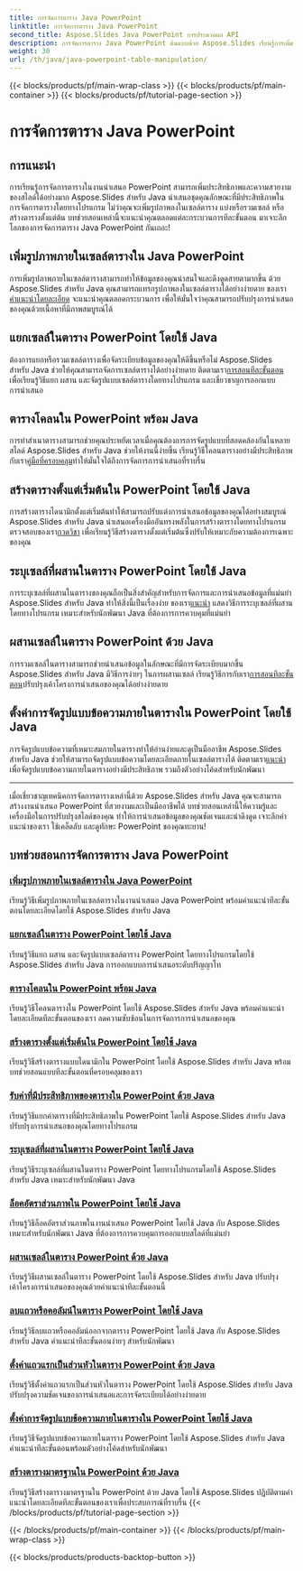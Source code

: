 ```yaml
---
title: การจัดการตาราง Java PowerPoint
linktitle: การจัดการตาราง Java PowerPoint
second_title: Aspose.Slides Java PowerPoint การประมวลผล API
description: การจัดการตาราง Java PowerPoint ต้นแบบด้วย Aspose.Slides เรียนรู้การเพิ่มรูปภาพ แยกเซลล์ สร้างตาราง และอื่นๆ ผ่านบทช่วยสอนทีละขั้นตอนโดยละเอียดของเรา
weight: 30
url: /th/java/java-powerpoint-table-manipulation/
---
```


{{< blocks/products/pf/main-wrap-class >}}
{{< blocks/products/pf/main-container >}}
{{< blocks/products/pf/tutorial-page-section >}}

# การจัดการตาราง Java PowerPoint

## การแนะนำ

การเรียนรู้การจัดการตารางในงานนำเสนอ PowerPoint สามารถเพิ่มประสิทธิภาพและความสวยงามของสไลด์ได้อย่างมาก Aspose.Slides สำหรับ Java นำเสนอชุดคุณลักษณะที่มีประสิทธิภาพในการจัดการตารางโดยทางโปรแกรม ไม่ว่าคุณจะเพิ่มรูปภาพลงในเซลล์ตาราง แบ่งหรือรวมเซลล์ หรือสร้างตารางตั้งแต่ต้น บทช่วยสอนเหล่านี้จะแนะนำคุณตลอดแต่ละกระบวนการทีละขั้นตอน มาเจาะลึกโลกของการจัดการตาราง Java PowerPoint กันเถอะ!

## เพิ่มรูปภาพภายในเซลล์ตารางใน Java PowerPoint
การเพิ่มรูปภาพภายในเซลล์ตารางสามารถทำให้ข้อมูลของคุณน่าสนใจและดึงดูดสายตามากขึ้น ด้วย Aspose.Slides สำหรับ Java คุณสามารถแทรกรูปภาพลงในเซลล์ตารางได้อย่างง่ายดาย ของเรา[คำแนะนำโดยละเอียด](./add-image-inside-table-cells-java-powerpoint/) จะแนะนำคุณตลอดกระบวนการ เพื่อให้มั่นใจว่าคุณสามารถปรับปรุงการนำเสนอของคุณด้วยเนื้อหาที่มีภาพสมบูรณ์ได้

## แยกเซลล์ในตาราง PowerPoint โดยใช้ Java
 ต้องการแยกหรือรวมเซลล์ตารางเพื่อจัดระเบียบข้อมูลของคุณให้ดีขึ้นหรือไม่ Aspose.Slides สำหรับ Java ช่วยให้คุณสามารถจัดการเซลล์ตารางได้อย่างง่ายดาย ติดตามเรา[การสอนทีละขั้นตอน](./split-cells-powerpoint-table-java/) เพื่อเรียนรู้วิธีแยก ผสาน และจัดรูปแบบเซลล์ตารางโดยทางโปรแกรม และเชี่ยวชาญการออกแบบการนำเสนอ

## ตารางโคลนใน PowerPoint พร้อม Java
 การทำสำเนาตารางสามารถช่วยคุณประหยัดเวลาเมื่อคุณต้องการการจัดรูปแบบที่สอดคล้องกันในหลายสไลด์ Aspose.Slides สำหรับ Java ช่วยให้งานนี้ง่ายขึ้น เรียนรู้วิธีโคลนตารางอย่างมีประสิทธิภาพกับเรา[คู่มือที่ครอบคลุม](./clone-table-powerpoint-java/)ทำให้มั่นใจได้ถึงการจัดการการนำเสนอที่ราบรื่น

## สร้างตารางตั้งแต่เริ่มต้นใน PowerPoint โดยใช้ Java
การสร้างตารางไดนามิกตั้งแต่เริ่มต้นทำให้สามารถปรับแต่งการนำเสนอข้อมูลของคุณได้อย่างสมบูรณ์ Aspose.Slides สำหรับ Java นำเสนอเครื่องมืออันทรงพลังในการสร้างตารางโดยทางโปรแกรม ตรวจสอบของเรา[กวดวิชา](./create-table-from-scratch-powerpoint-java/) เพื่อเรียนรู้วิธีสร้างตารางตั้งแต่เริ่มต้นซึ่งปรับให้เหมาะกับความต้องการเฉพาะของคุณ

## ระบุเซลล์ที่ผสานในตาราง PowerPoint โดยใช้ Java
 การระบุเซลล์ที่ผสานในตารางของคุณถือเป็นสิ่งสำคัญสำหรับการจัดการและการนำเสนอข้อมูลที่แม่นยำ Aspose.Slides สำหรับ Java ทำให้สิ่งนี้เป็นเรื่องง่าย ของเรา[แนะนำ](./identify-merged-cells-powerpoint-table-java/) แสดงวิธีการระบุเซลล์ที่ผสานโดยทางโปรแกรม เหมาะสำหรับนักพัฒนา Java ที่ต้องการการควบคุมที่แม่นยำ

## ผสานเซลล์ในตาราง PowerPoint ด้วย Java
 การรวมเซลล์ในตารางสามารถช่วยนำเสนอข้อมูลในลักษณะที่มีการจัดระเบียบมากขึ้น Aspose.Slides สำหรับ Java มีวิธีการง่ายๆ ในการผสานเซลล์ เรียนรู้วิธีการกับเรา[การสอนทีละขั้นตอน](./merge-cells-powerpoint-table-java/)ปรับปรุงเค้าโครงการนำเสนอของคุณได้อย่างง่ายดาย

## ตั้งค่าการจัดรูปแบบข้อความภายในตารางใน PowerPoint โดยใช้ Java
การจัดรูปแบบข้อความที่เหมาะสมภายในตารางทำให้อ่านง่ายและดูเป็นมืออาชีพ Aspose.Slides สำหรับ Java ช่วยให้สามารถจัดรูปแบบข้อความโดยละเอียดภายในเซลล์ตารางได้ ติดตามเรา[แนะนำ](./set-text-formatting-inside-table-powerpoint-java/) เพื่อจัดรูปแบบข้อความภายในตารางอย่างมีประสิทธิภาพ รวมถึงตัวอย่างโค้ดสำหรับนักพัฒนา

---

เมื่อเชี่ยวชาญเทคนิคการจัดการตารางเหล่านี้ด้วย Aspose.Slides สำหรับ Java คุณจะสามารถสร้างงานนำเสนอ PowerPoint ที่สวยงามและเป็นมืออาชีพได้ บทช่วยสอนเหล่านี้ให้ความรู้และเครื่องมือในการปรับปรุงสไลด์ของคุณ ทำให้การนำเสนอข้อมูลของคุณชัดเจนและน่าดึงดูด เจาะลึกคำแนะนำของเรา ใช้เคล็ดลับ และดูทักษะ PowerPoint ของคุณทะยาน!
## บทช่วยสอนการจัดการตาราง Java PowerPoint
### [เพิ่มรูปภาพภายในเซลล์ตารางใน Java PowerPoint](./add-image-inside-table-cells-java-powerpoint/)
เรียนรู้วิธีเพิ่มรูปภาพภายในเซลล์ตารางในงานนำเสนอ Java PowerPoint พร้อมคำแนะนำทีละขั้นตอนโดยละเอียดโดยใช้ Aspose.Slides สำหรับ Java
### [แยกเซลล์ในตาราง PowerPoint โดยใช้ Java](./split-cells-powerpoint-table-java/)
เรียนรู้วิธีแยก ผสาน และจัดรูปแบบเซลล์ตาราง PowerPoint โดยทางโปรแกรมโดยใช้ Aspose.Slides สำหรับ Java การออกแบบการนำเสนอระดับปริญญาโท
### [ตารางโคลนใน PowerPoint พร้อม Java](./clone-table-powerpoint-java/)
เรียนรู้วิธีโคลนตารางใน PowerPoint โดยใช้ Aspose.Slides สำหรับ Java พร้อมคำแนะนำโดยละเอียดทีละขั้นตอนของเรา ลดความซับซ้อนในการจัดการการนำเสนอของคุณ
### [สร้างตารางตั้งแต่เริ่มต้นใน PowerPoint โดยใช้ Java](./create-table-from-scratch-powerpoint-java/)
เรียนรู้วิธีสร้างตารางแบบไดนามิกใน PowerPoint โดยใช้ Aspose.Slides สำหรับ Java พร้อมบทช่วยสอนแบบทีละขั้นตอนที่ครอบคลุมของเรา
### [รับค่าที่มีประสิทธิภาพของตารางใน PowerPoint ด้วย Java](./get-effective-values-table-powerpoint-java/)
เรียนรู้วิธีแยกค่าตารางที่มีประสิทธิภาพใน PowerPoint โดยใช้ Aspose.Slides สำหรับ Java ปรับปรุงการนำเสนอของคุณโดยทางโปรแกรม
### [ระบุเซลล์ที่ผสานในตาราง PowerPoint โดยใช้ Java](./identify-merged-cells-powerpoint-table-java/)
เรียนรู้วิธีระบุเซลล์ที่ผสานในตาราง PowerPoint โดยทางโปรแกรมโดยใช้ Aspose.Slides สำหรับ Java เหมาะสำหรับนักพัฒนา Java
### [ล็อคอัตราส่วนภาพใน PowerPoint โดยใช้ Java](./lock-aspect-ratio-powerpoint-java/)
เรียนรู้วิธีล็อคอัตราส่วนภาพในงานนำเสนอ PowerPoint โดยใช้ Java กับ Aspose.Slides เหมาะสำหรับนักพัฒนา Java ที่ต้องการการควบคุมการออกแบบสไลด์ที่แม่นยำ
### [ผสานเซลล์ในตาราง PowerPoint ด้วย Java](./merge-cells-powerpoint-table-java/)
เรียนรู้วิธีผสานเซลล์ในตาราง PowerPoint โดยใช้ Aspose.Slides สำหรับ Java ปรับปรุงเค้าโครงการนำเสนอของคุณด้วยคำแนะนำทีละขั้นตอนนี้
### [ลบแถวหรือคอลัมน์ในตาราง PowerPoint โดยใช้ Java](./remove-row-column-powerpoint-table-java/)
เรียนรู้วิธีลบแถวหรือคอลัมน์ออกจากตาราง PowerPoint โดยใช้ Java กับ Aspose.Slides สำหรับ Java คำแนะนำทีละขั้นตอนง่ายๆ สำหรับนักพัฒนา
### [ตั้งค่าแถวแรกเป็นส่วนหัวในตาราง PowerPoint ด้วย Java](./set-first-row-header-powerpoint-table-java/)
เรียนรู้วิธีตั้งค่าแถวแรกเป็นส่วนหัวในตาราง PowerPoint โดยใช้ Aspose.Slides สำหรับ Java ปรับปรุงความชัดเจนของการนำเสนอและการจัดระเบียบได้อย่างง่ายดาย
### [ตั้งค่าการจัดรูปแบบข้อความภายในตารางใน PowerPoint โดยใช้ Java](./set-text-formatting-inside-table-powerpoint-java/)
เรียนรู้วิธีจัดรูปแบบข้อความภายในตาราง PowerPoint โดยใช้ Aspose.Slides สำหรับ Java คำแนะนำทีละขั้นตอนพร้อมตัวอย่างโค้ดสำหรับนักพัฒนา
### [สร้างตารางมาตรฐานใน PowerPoint ด้วย Java](./create-standard-tables-powerpoint-java/)
เรียนรู้วิธีสร้างตารางมาตรฐานใน PowerPoint ด้วย Java โดยใช้ Aspose.Slides ปฏิบัติตามคำแนะนำโดยละเอียดทีละขั้นตอนของเราเพื่อประสบการณ์ที่ราบรื่น
{{< /blocks/products/pf/tutorial-page-section >}}

{{< /blocks/products/pf/main-container >}}
{{< /blocks/products/pf/main-wrap-class >}}

{{< blocks/products/products-backtop-button >}}
